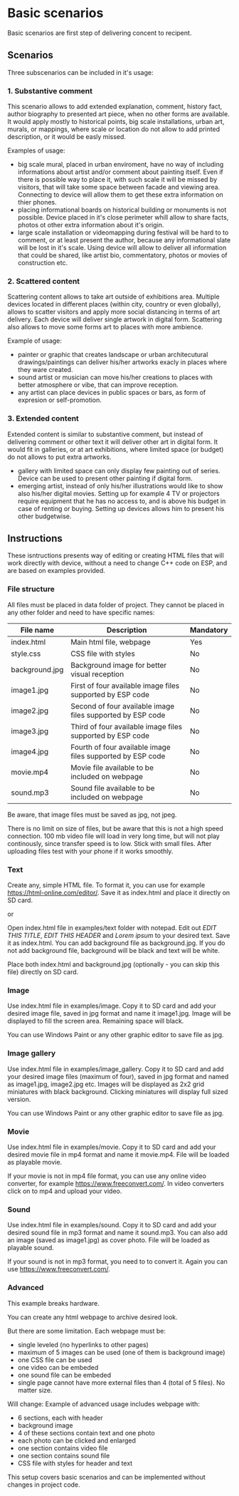 # Basic scenarios

Basic scenarios are first step of delivering concent to recipent.

## Scenarios

Three subscenarios can be included in it's usage:

### 1. Substantive comment

This scenario allows to add extended explanation, comment, history fact, author biography to presented art piece, when no other forms are available. It would apply mostly to historical points, big scale installations, urban art, murals, or mappings, where scale or location do not allow to add printed description, or it would be easly missed.

Examples of usage:

- big scale mural, placed in urban enviroment, have no way of including informations about artist and/or comment about painting itself. Even if there is possible way to place it, with such scale it will be missed by visitors, that will take some space between facade and viewing area. Connecting to device will allow them to get these extra information on thier phones.
- placing informational boards on historical building or monuments is not possible. Device placed in it's close perimeter whill allow to share facts, photos ot other extra information about it's origin.
- large scale installation or videomapping during festival will be hard to to comment, or at least present the author, because any informational slate will be lost in it's scale. Using device will allow to deliver all information that could be shared, like artist bio, commentatory, photos or movies of construction etc.

### 2. Scattered content

Scattering content allows to take art outside of exhibitions area. Multiple devices located in different places (within city, country or even globally), allows to scatter visitors and apply more social distancing in terms of art delivery. Each device will deliver single artwork in digital form. Scattering also allows to move some forms art to places with more ambience.

Example of usage:

- painter or graphic that creates landscape or urban architecutural drawings/paintings can deliver his/her artworks exacly in places where they ware created.
- sound artist or musician can move his/her creations to places with better atmosphere or vibe, that can improve reception.
- any artist can place devices in public spaces or bars, as form of expresion or self-promotion.

### 3. Extended content

Extended content is similar to substantive comment, but instead of delivering comment or other text it will deliver other art in digital form. It would fit in galleries, or at art exhibitions, where limited space (or budget) do not allows to put extra artworks.

- gallery with limited space can only display few painting out of series. Device can be used to present other painting if digital form.
- emerging artist, instead of only his/her illustrations would like to show also his/her digital movies. Setting up for example 4 TV or projectors require equipment that he has no access to, and is above his budget in case of renting or buying. Setting up devices allows him to present his other budgetwise.

## Instructions

These isntructions presents way of editing or creating HTML files that will work directly with device, without a need to change C++ code on ESP, and are based on examples provided.

### File structure

All files must be placed in data folder of project. They cannot be placed in any other folder and need to have specific names:

| File name | Description | Mandatory |
| --- | --- | --- |
| index.html | Main html file, webpage | Yes |
| style.css | CSS file with styles | No |
| background.jpg | Background image for better visual reception | No |
| image1.jpg | First of four available image files supported by ESP code | No |
| image2.jpg | Second of four available image files supported by ESP code | No |
| image3.jpg | Third of four available image files supported by ESP code | No |
| image4.jpg | Fourth of four available image files supported by ESP code | No |
| movie.mp4 | Movie file available to be included on webpage | No |
| sound.mp3 | Sound file available to be included on webpage | No |

Be aware, that image files must be saved as jpg, not jpeg.

There is no limit on size of files, but be aware that this is not a high speed connection. 100 mb video file will load in very long time, but will not play continously, since transfer speed is to low. Stick with small files. After uploading files test with your phone if it works smoothly.

### Text

Create any, simple HTML file. To format it, you can use for example https://html-online.com/editor/. Save it as index.html and place it directly on SD card.

or

Open index.html file in examples/text folder with notepad. Edit out *EDIT THIS TITLE*, *EDIT THIS HEADER* and *Lorem ipsum* to your desired text. Save it as index.html. You can add background file as background.jpg. If you do not add background file, background will be black and text will be white.

Place both index.html and background.jpg (optionally - you can skip this file) directly on SD card.

### Image

Use index.html file in examples/image. Copy it to SD card and add your desired image file, saved in jpg format and name it image1.jpg. Image will be displayed to fill the screen area. Remaining space will black.

You can use Windows Paint or any other graphic editor to save file as jpg.

### Image gallery

Use index.html file in examples/image_gallery. Copy it to SD card and add your desired image files (maximum of four), saved in jpg format and named as image1.jpg, image2.jpg etc. Images will be displayed as 2x2 grid miniatures with black background. Clicking miniatures will display full sized version.

You can use Windows Paint or any other graphic editor to save file as jpg.

### Movie

Use index.html file in examples/movie. Copy it to SD card and add your desired movie file in mp4 format and name it movie.mp4. File will be loaded as playable movie.

If your movie is not in mp4 file format, you can use any online video converter, for example https://www.freeconvert.com/. In video converters click on to mp4 and upload your video.

### Sound

Use index.html file in examples/sound. Copy it to SD card and add your desired sound file in mp3 format and name it sound.mp3.
You can also add an image (saved as image1.jpg) as cover photo.
File will be loaded as playable sound.

If your sound is not in mp3 format, you need to to convert it. Again you can use https://www.freeconvert.com/.

### Advanced

This example breaks hardware.



You can create any html webpage to archive desired look.

But there are some limitation. Each webpage must be:
- single leveled (no hyperlinks to other pages)
- maximum of 5 images can be used (one of them is background image)
- one CSS file can be used
- one video can be embeded
- one sound file can be embeded
- single page cannot have more external files than 4 (total of 5 files). No matter size.


Will change:
Example of advanced usage includes webpage with:
- 6 sections, each with header
- background image
- 4 of these sections contain text and one photo
- each photo can be clicked and enlarged
- one section contains video file
- one section contains sound file
- CSS file with styles for header and text

This setup covers basic scenarios and can be implemented without changes in project code.
